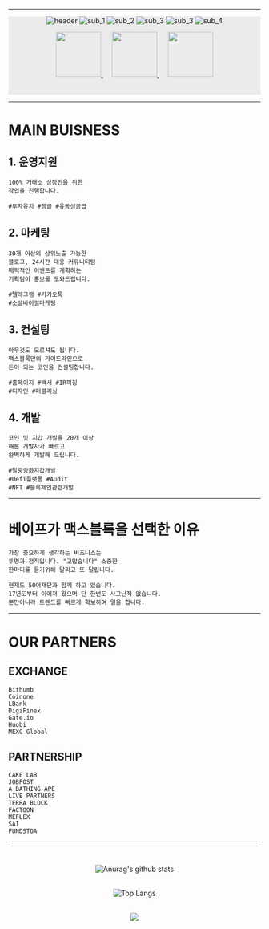 
<!-- 큰배경 -->
<!-- <div align="left" style=background-color:#ffffff;> -->
<!-- 상단배경 -->

---
<div align="center" style=background-color:#ECEBEC;>

![header](https://capsule-render.vercel.app/api?&type=slice&reversal=false&color=ECEBEC&height=200&text=MAXBLOCK&animation=twinkling&fontSize=90&fontAlign=35&fontAlignY=86&rotate=0&stroke=000000&strokeWidth=5&section=footer)
![sub_1](https://capsule-render.vercel.app/api?type=rect&color=ECEBEC&text=%20%20%20%20NO.1%20CRYPTO%20MARKETING%20%20%20%20&fontColor=FCD535&fontAlign=30&fontAlignY=50&fontSize=23&textBg=true&height=100)
![sub_2](https://capsule-render.vercel.app/api?type=rect&color=ECEBEC&text=돈%20욕심%20부리다%20보면&fontAlign=41&fontAlignY=55&height=100)
![sub_3](https://capsule-render.vercel.app/api?type=rect&color=ECEBEC&text=만나게되는%20마케팅%20회사&fontAlign=47.5&fontAlignY=55&height=100)
![sub_3](https://capsule-render.vercel.app/api?type=rect&color=ECEBEC&text=맥스블록!&fontAlign=22&fontAlignY=55&height=100)
![sub_4](https://capsule-render.vercel.app/api?type=rect&color=ECEBEC&text=코인판에서%2010번%20뒤통수%20맞고%20만든%20가이드라인&fontSize=30&fontAlign=41&fontAlignY=33&desc=이것만%20있으면%20최소%20뒤통수%20맞지%20않습니다.&descSize=28.5&descAlign=36&descAlignY=73&height=100)

<!-- MEDIA 바로가기 -->
  <p align="center">
    <a href="https://t.me/+9HKXsotylDg1MzE1">
      <img src="https://cdn.icon-icons.com/icons2/2699/PNG/512/telegram_logo_icon_168692.png" style="padding: 0px 0px 0px 0px;width:90px;height:90px;"/>
    </a>　
    <a href="http://maxblock.co.kr/">
      <img src="https://dl.dropboxusercontent.com/s/040v659bub7ww8e/logo.png" style="padding: 0px 0px 0px 0px;width:90px;height:90px;"/>
    </a>　
    <a href="https://pf.kakao.com/_VlUBxj">
      <img src="https://cdn.icon-icons.com/icons2/2972/PNG/512/kakaotalk_logo_icon_186878.png" style="padding: 0px 0px 0px 0px;width:90px;height:90px;"/>
    </a>
  </p>
  <br>
</div>

<!-- 메인 비즈니스 -->
---
# MAIN BUISNESS
## 1. 운영지원
    100% 거래소 상장만을 위한
    작업을 진행합니다.

    #투자유치 #쟁글 #유동성공급
## 2. 마케팅
    30개 이상의 상위노출 가능한
    블로그, 24시간 대응 커뮤니티팀
    매력적인 이벤트를 계획하는
    기획팀이 홍보를 도와드립니다.

    #텔레그램 #카카오톡
    #소셜바이럴마케팅
## 3. 컨설팅
    아무것도 모르셔도 됩니다.
    맥스블록만의 가이드라인으로
    돈이 되는 코인을 컨설팅합니다.

    #홈페이지 #백서 #IR피칭
    #디자인 #퍼블리싱
## 4. 개발
    코인 및 지갑 개발을 20개 이상
    해본 개발자가 빠르고
    완벽하게 개발해 드립니다.

    #탈중앙화지갑개발    
    #Defi플랫폼 #Audit    
    #NFT #블록체인관련개발

<!-- 베이프 -->
---
# **베이프가 맥스블록을 선택한 이유**
    가장 중요하게 생각하는 비즈니스는
    투명과 정직입니다. "고맙습니다" 소중한
    한마디를 듣기위해 달리고 또 달립니다.

    현재도 50여재단과 함께 하고 있습니다.
    17년도부터 이어져 왔으며 단 한번도 사고난적 없습니다.
    뿐만아니라 트렌드를 빠르게 확보하여 일을 합니다.

<!-- 파트너쉽 -->
---
# OUR PARTNERS
## EXCHANGE
    Bithumb
    Coinone
    LBank
    DigiFinex
    Gate.io
    Huobi
    MEXC Global
## PARTNERSHIP
    CAKE LAB
    JOBPOST
    A BATHING APE
    LIVE PARTNERS
    TERRA BLOCK
    FACTOON
    MEFLEX
    SAI
    FUNDSTOA
---
<br>
<div align="center">

![Anurag's github stats](https://github-readme-stats.vercel.app/api?username=maxblock-official&show_icons=true&theme=tokyonight)
<br>
<br>

![Top Langs](https://github-readme-stats.vercel.app/api/top-langs/?username=maxblock-official&layout=compact&theme=tokyonight)
<br>
<br>

<img src="https://ghchart.rshah.org/00ff00/maxblock-official"/>
</div>
